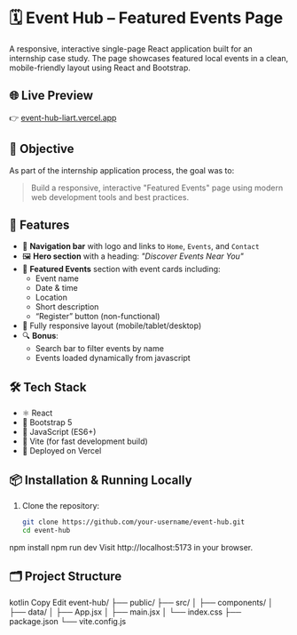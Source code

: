 # 🗓️ Event Hub – Featured Events Page

A responsive, interactive single-page React application built for an internship case study. The page showcases featured local events in a clean, mobile-friendly layout using React and Bootstrap.

## 🌐 Live Preview

👉 [event-hub-liart.vercel.app](https://event-hub-liart.vercel.app/)

## 🎯 Objective

As part of the internship application process, the goal was to:

> Build a responsive, interactive "Featured Events" page using modern web development tools and best practices.

## 🚀 Features

- 🔗 **Navigation bar** with logo and links to `Home`, `Events`, and `Contact`
- 🖼️ **Hero section** with a heading: _"Discover Events Near You"_
- 🎉 **Featured Events** section with event cards including:
  - Event name
  - Date & time
  - Location
  - Short description
  - “Register” button (non-functional)
- 📱 Fully responsive layout (mobile/tablet/desktop)
- 🔍 **Bonus**:
  - Search bar to filter events by name
  - Events loaded dynamically from javascript

## 🛠️ Tech Stack

- ⚛️ React
- 🎨 Bootstrap 5
- 🧠 JavaScript (ES6+)
- 🧾 Vite (for fast development build)
- 📁 Deployed on Vercel

## 📦 Installation & Running Locally

1. Clone the repository:
   ```bash
   git clone https://github.com/your-username/event-hub.git
   cd event-hub
  npm install
  npm run dev
Visit http://localhost:5173 in your browser.

## 🗂️ Project Structure
kotlin
Copy
Edit
event-hub/
├── public/
├── src/
│   ├── components/
│   ├── data/
│   ├── App.jsx
│   ├── main.jsx
│   └── index.css
├── package.json
└── vite.config.js

